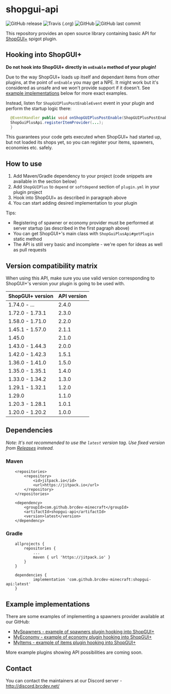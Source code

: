 # shopgui-api

![GitHub release](https://img.shields.io/github/release/brcdev-minecraft/shopgui-api)
![Travis (.org)](https://img.shields.io/travis/brcdev-minecraft/shopgui-api)
![GitHub](https://img.shields.io/github/license/brcdev-minecraft/shopgui-api)
![GitHub last commit](https://img.shields.io/github/last-commit/brcdev-minecraft/shopgui-api)

This repository provides an open source library containing basic API
for [ShopGUI+](https://www.spigotmc.org/resources/shopgui-1-7-1-14.6515/) spigot plugin.

## Hooking into ShopGUI+

**Do not hook into ShopGUI+ directly in `onEnable` method of your plugin!**

Due to the way ShopGUI+ loads up itself and dependant items from other plugins, at the point of `onEnable` you may get a
NPE. It might work but it's considered as unsafe and we won't provide support if it doesn't.
See [example implementations](#example-implementations) below for more exact examples.

Instead, listen for `ShopGUIPlusPostEnableEvent` event in your plugin and perform the startup logic there:

```java
  @EventHandler public void onShopGUIPlusPostEnable(ShopGUIPlusPostEnableEvent event){
  ShopGuiPlusApi.registerItemProvider(...);
  }
```

This guarantees your code gets executed when ShopGUI+ had started up, but not loaded its shops yet, so you can register
your items, spawners, economies etc. safely.

## How to use

1. Add Maven/Gradle dependency to your project (code snippets are available in the section below)
2. Add `ShopGUIPlus` to `depend` or `softdepend` section of `plugin.yml` in your plugin project
3. Hook into ShopGUI+ as described in paragraph above
4. You can start adding desired implementation to your plugin

Tips:

* Registering of spawner or economy provider must be performed at server startup (as described in the first pagraph
  above)
* You can get ShopGUI+'s main class with `ShopGuiPlusApi#getPlugin` static method
* The API is still very basic and incomplete - we're open for ideas as well as pull requests

## Version compatibility matrix

When using this API, make sure you use valid version corresponding to ShopGUI+'s version your plugin is going to be used
with.

| ShopGUI+ version  | API version |
| --- | --- |
| 1.74.0 - ... | 2.4.0
| 1.72.0 - 1.73.1 | 2.3.0
| 1.58.0 - 1.71.0 | 2.2.0
| 1.45.1 - 1.57.0 | 2.1.1
| 1.45.0 | 2.1.0
| 1.43.0 - 1.44.3 | 2.0.0
| 1.42.0 - 1.42.3 | 1.5.1
| 1.36.0 - 1.41.0 | 1.5.0
| 1.35.0 - 1.35.1  | 1.4.0
| 1.33.0 - 1.34.2 | 1.3.0
| 1.29.1 - 1.32.1 | 1.2.0
| 1.29.0 | 1.1.0
| 1.20.3 - 1.28.1 | 1.0.1
| 1.20.0 - 1.20.2 | 1.0.0

## Dependencies

_Note: It's not recommended to use the `latest` version tag. Use fixed version
from [Releases](https://github.com/brcdev-minecraft/shopgui-api/releases) instead._

### Maven

```
	<repositories>
		<repository>
		    <id>jitpack.io</id>
		    <url>https://jitpack.io</url>
		</repository>
	</repositories>
```

```
	<dependency>
	    <groupId>com.github.brcdev-minecraft</groupId>
	    <artifactId>shopgui-api</artifactId>
	    <version>latest</version>
	</dependency>
```

### Gradle

```
	allprojects {
		repositories {
			...
			maven { url 'https://jitpack.io' }
		}
	}
```

```
	dependencies {
	        implementation 'com.github.brcdev-minecraft:shopgui-api:latest'
	}
```

## Example implementations

There are some examples of implementing a spawners provider available at our GitHub:

* [MySpawners - example of spawners plugin hooking into ShopGUI+](https://github.com/brcdev-minecraft/shopgui-api-example-spawner-provider)
* [MyEconomy - example of economy plugin hooking into ShopGUI+](https://github.com/brcdev-minecraft/shopgui-api-example-economy-provider)
* [MyItems - example of items plugin hooking into ShopGUI+](https://github.com/brcdev-minecraft/shopgui-api-example-item-provider)

More example plugins showing API possibilities are coming soon.

## Contact

You can contact the maintainers at our Discord server - http://discord.brcdev.net/
